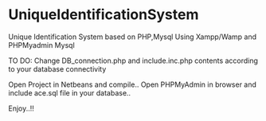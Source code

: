 # UniqueIdentificationSystem
Unique Identification System based on PHP,Mysql
Using Xampp/Wamp and PHPMyadmin Mysql

TO DO:
Change DB_connection.php and include.inc.php contents according to your database connectivity


Open Project in Netbeans and compile..
Open PHPMyAdmin in browser and include ace.sql file in your database..

Enjoy..!!
